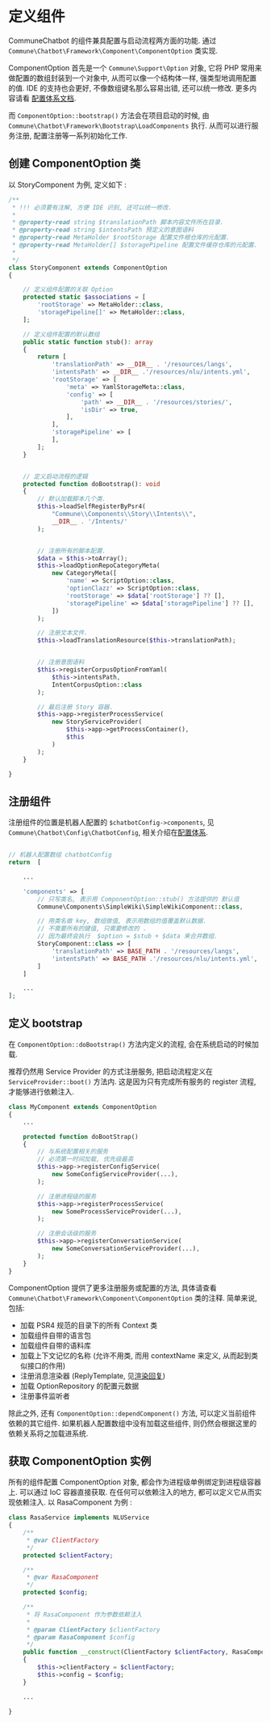 # 定义组件

CommuneChatbot 的组件兼具配置与启动流程两方面的功能. 通过 ```Commune\Chatbot\Framework\Component\ComponentOption``` 类实现.

ComponentOption 首先是一个 ```Commune\Support\Option``` 对象,
它将 PHP 常用来做配置的数组封装到一个对象中, 从而可以像一个结构体一样,
强类型地调用配置的值.
IDE 的支持也会更好, 不像数组键名那么容易出错, 还可以统一修改.
更多内容请看 [配置体系文档](/zh-cn/engineer/configuration.md).

而 ```ComponentOption::bootstrap()``` 方法会在项目启动的时候,
由 ```Commune\Chatbot\Framework\Bootstrap\LoadComponents``` 执行.
从而可以进行服务注册, 配置注册等一系列初始化工作.

## 创建 ComponentOption 类

以 StoryComponent 为例, 定义如下 :

```php
/**
 * !!! 必须要有注解, 方便 IDE 识别, 还可以统一修改.
 *
 * @property-read string $translationPath 脚本内容文件所在目录.
 * @property-read string $intentsPath 预定义的意图语料
 * @property-read MetaHolder $rootStorage 配置文件根仓库的元配置.
 * @property-read MetaHolder[] $storagePipeline 配置文件缓存仓库的元配置.
 *
 */
class StoryComponent extends ComponentOption
{

    // 定义组件配置的关联 Option
    protected static $associations = [
        'rootStorage' => MetaHolder::class,
        'storagePipeline[]' => MetaHolder::class,
    ];

    // 定义组件配置的默认数组
    public static function stub(): array
    {
        return [
            'translationPath' => __DIR__ . '/resources/langs',
            'intentsPath' => __DIR__ .'/resources/nlu/intents.yml',
            'rootStorage' => [
                'meta' => YamlStorageMeta::class,
                'config' => [
                    'path' => __DIR__ . '/resources/stories/',
                    'isDir' => true,
                ],
            ],
            'storagePipeline' => [
            ],
        ];
    }


    // 定义启动流程的逻辑
    protected function doBootstrap(): void
    {
        // 默认加载脚本几个类.
        $this->loadSelfRegisterByPsr4(
            "Commune\\Components\\Story\\Intents\\",
            __DIR__ . '/Intents/'
        );


        // 注册所有的脚本配置.
        $data = $this->toArray();
        $this->loadOptionRepoCategoryMeta(
            new CategoryMeta([
                'name' => ScriptOption::class,
                'optionClazz' => ScriptOption::class,
                'rootStorage' => $data['rootStorage'] ?? [],
                'storagePipeline' => $data['storagePipeline'] ?? [],
            ])
        );

        // 注册文本文件.
        $this->loadTranslationResource($this->translationPath);


        // 注册意图语料
        $this->registerCorpusOptionFromYaml(
            $this->intentsPath,
            IntentCorpusOption::class
        );

        // 最后注册 Story 容器.
        $this->app->registerProcessService(
            new StoryServiceProvider(
                $this->app->getProcessContainer(),
                $this
            )
        );
    }

}
```

## 注册组件

注册组件的位置是机器人配置的 ```$chatbotConfig->components```, 见```Commune\Chatbot\Config\ChatbotConfig```,
相关介绍在[配置体系](/zh-cn/engineer/configuration.md).

```php

// 机器人配置数组 chatbotConfig
return  [

    ...

    'components' => [
        // 只写类名, 表示用 ComponentOption::stub() 方法提供的 默认值
        Commune\Components\SimpleWiki\SimpleWikiComponent::class,

        // 用类名做 key, 数组做值, 表示用数组的值覆盖默认数据.
        // 不需要所有的键值, 只需要修改的 .
        // 因为最终会执行  $option = $stub + $data 来合并数组.
        StoryComponent::class => [
            'translationPath' => BASE_PATH . '/resources/langs',
            'intentsPath' => BASE_PATH .'/resources/nlu/intents.yml',
        ]
    ]

    ...
];

```

## 定义 bootstrap

在 ```ComponentOption::doBootstrap()``` 方法内定义的流程, 会在系统启动的时候加载.

推荐仍然用 Service Provider 的方式注册服务, 把启动流程定义在 ```ServiceProvider::boot()``` 方法内.
这是因为只有完成所有服务的 register 流程, 才能够进行依赖注入.

```php
class MyComponent extends ComponentOption
{
    ...

    protected function doBootStrap()
    {
        // 与系统配置相关的服务
        // 必须第一时间加载, 优先级最高
        $this->app->registerConfigService(
            new SomeConfigServiceProvider(...),
        );

        // 注册进程级的服务
        $this->app->registerProcessService(
            new SomeProcessServiceProvider(...),
        );

        // 注册会话级的服务
        $this->app->registerConversationService(
            new SomeConversationServiceProvider(...),
        );
    }
}
```

ComponentOption 提供了更多注册服务或配置的方法, 具体请查看 ```Commune\Chatbot\Framework\Component\ComponentOption``` 类的注释.
简单来说, 包括:

- 加载 PSR4 规范的目录下的所有 Context 类
- 加载组件自带的语言包
- 加载组件自带的语料库
- 加载上下文记忆的名称 (允许不用类, 而用 contextName 来定义, 从而起到类似接口的作用)
- 注册消息渲染器 (ReplyTemplate, 见[渲染回复](/zh-cn/engineer/replies.md))
- 加载 OptionRepository 的配置元数据
- 注册事件监听者


除此之外, 还有 ```ComponentOption::dependComponent()``` 方法, 可以定义当前组件依赖的其它组件.
如果机器人配置数组中没有加载这些组件, 则仍然会根据这里的依赖关系将之加载进系统.

## 获取 ComponentOption 实例

所有的组件配置 ComponentOption 对象, 都会作为进程级单例绑定到进程级容器上.
可以通过 IoC 容器直接获取.
在任何可以依赖注入的地方, 都可以定义它从而实现依赖注入.
以 RasaComponent 为例 :

```php
class RasaService implements NLUService
{
    /**
     * @var ClientFactory
     */
    protected $clientFactory;

    /**
     * @var RasaComponent
     */
    protected $config;

    /**
     * 将 RasaComponent 作为参数依赖注入
     *
     * @param ClientFactory $clientFactory
     * @param RasaComponent $config
     */
    public function __construct(ClientFactory $clientFactory, RasaComponent $config)
    {
        $this->clientFactory = $clientFactory;
        $this->config = $config;
    }

    ...

}

```
